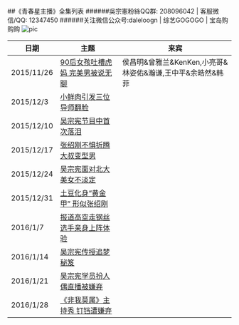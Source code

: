 ##《青春星主播》全集列表
######吳宗憲粉絲QQ群: 208096042  |  客服微信/QQ: 12347450
######关注微信公众号:daleloogn | 综艺GOGOGO | 宝岛购购购
![pic](http://imgsrc.baidu.com/forum/w%3D580/sign=cffc4b9a44a98226b8c12b2fba83b97a/5e0465d12f2eb938bf68b31dd2628535e4dd6f3f.jpg)

日期|主题|来宾
----|----|----
|2015/11/26|[90后女孩吐槽虎妈 完美男被说无聊](http://www.iqiyi.com/v_19rrkbun8o.html)|侯昌明&曾雅兰&KenKen,小亮哥&林姿佑&瀚谦,王中平&余皓然&韩菲
|2015/12/3|[小鲜肉引发三位导师翻脸](http://www.iqiyi.com/v_19rrkapvis.html)
|2015/12/10|[吴宗宪节目中首次落泪](http://www.iqiyi.com/v_19rrkinas8.html)
|2015/12/17|[张绍刚不惧折腾 大叔变型男](http://www.iqiyi.com/v_19rrkgmip8.html)
|2015/12/24|[吴宗宪面对北大美女不淡定](http://www.iqiyi.com/v_19rrkfliy0.html)
|2015/12/31|[土豆化身“黄金甲” 形似张绍刚](http://www.iqiyi.com/v_19rrkejv7w.html)
|2016/1/7|[报道高空走钢丝 选手亲身上阵体验](http://www.iqiyi.com/v_19rrl666r8.html)
|2016/1/14|[吴宗宪传授追梦秘笈](http://www.iqiyi.com/v_19rrl57qjk.html)
|2016/1/21|[吴宗宪学员扮人偶直播被嫌弃](http://www.iqiyi.com/v_19rrl47l7c.html)
|2016/1/28|[《非我莫属》主持秀 钉铛遭嫌弃](http://www.iqiyi.com/v_19rrlbt9gk.html)

